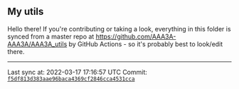 ## My utils

Hello there! If you're contributing or taking a look, everything in this folder
is synced from a master repo at https://github.com/AAA3A-AAA3A/AAA3A_utils by GitHub Actions -
so it's probably best to look/edit there.

---

Last sync at: 2022-03-17 17:16:57 UTC
Commit: [`f5df813d383aae96baca4369cf2846cca4531cca`](https://github.com/AAA3A-AAA3A/AAA3A_utils/commit/f5df813d383aae96baca4369cf2846cca4531cca)

